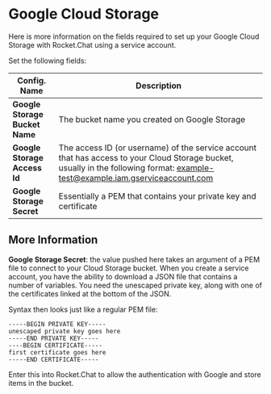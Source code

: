 # Google Cloud Storage

Here is more information on the fields required to set up your Google Cloud Storage with Rocket.Chat using a service account.

Set the following fields:

| Config. Name                   | Description                                                                                                                                                                    |
| ------------------------------ | ------------------------------------------------------------------------------------------------------------------------------------------------------------------------------ |
| **Google Storage Bucket Name** | The bucket name you created on Google Storage                                                                                                                                  |
| **Google Storage Access Id**   | The access ID (or username) of the service account that has access to your Cloud Storage bucket, usually in the following format: example-test@example.iam.gserviceaccount.com |
| **Google Storage Secret**      | Essentially a PEM that contains your private key and certificate                                                                                                               |

## More Information

**Google Storage Secret**: the value pushed here takes an argument of a PEM file to connect to your Cloud Storage bucket. When you create a service account, you have the ability to download a JSON file that contains a number of variables. You need the unescaped private key, along with one of the certificates linked at the bottom of the JSON.

Syntax then looks just like a regular PEM file:

```
-----BEGIN PRIVATE KEY-----
unescaped private key goes here
-----END PRIVATE KEY-----
----BEGIN CERTIFICATE-----
first certificate goes here
-----END CERTIFICATE-----
```

Enter this into Rocket.Chat to allow the authentication with Google and store items in the bucket.
